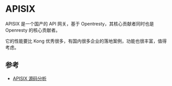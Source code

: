 # APISIX

APISIX 是一个国产的 API 网关，基于 Opentresty，其核心贡献者同时也是 Openresty 的核心贡献者。

它的性能要比 Kong 优秀很多，有国内很多企业的落地案例，功能也很丰富，值得考虑。



## 参考

- [APISIX 源码分析](https://shoujo.ink/2021/09/apisix-%E6%BA%90%E7%A0%81%E5%88%86%E6%9E%90/)
